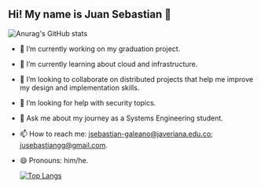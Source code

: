 ## Hi! My name is Juan Sebastian 👋

![Anurag's GitHub stats](https://github-readme-stats.vercel.app/api?username=el-sebas-galeano&show_icons=true&theme=synthwave)

- 🔭 I’m currently working on my graduation project.
- 🌱 I’m currently learning about cloud and infrastructure.
- 👯 I’m looking to collaborate on distributed projects that help me improve my design and implementation skills.
- 🤔 I’m looking for help with security topics.
- 💬 Ask me about my journey as a Systems Engineering student.
- 📫 How to reach me: jsebastian-galeano@javeriana.edu.co; jusebastiangg@gmail.com.
- 😄 Pronouns: him/he.



  [![Top Langs](https://github-readme-stats.vercel.app/api/top-langs/?username=el-sebas-galeano)](https://github.com/el-sebas-galeano/github-readme-stats)
  
<!--
**el-sebas-galeano/el-sebas-galeano** is a ✨ _special_ ✨ repository because its `README.md` (this file) appears on your GitHub profile.


-->
